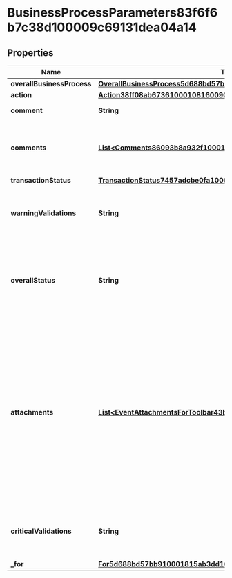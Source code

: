 

# BusinessProcessParameters83f6f6b7c38d100009c69131dea04a14


## Properties

| Name | Type | Description | Notes |
|------------ | ------------- | ------------- | -------------|
|**overallBusinessProcess** | [**OverallBusinessProcess5d688bd57bb910001815ab49927724aa**](OverallBusinessProcess5d688bd57bb910001815ab49927724aa.md) |  |  [optional] |
|**action** | [**Action38ff08ab6736100010816009079d0126**](Action38ff08ab6736100010816009079d0126.md) |  |  |
|**comment** | **String** | Returns a null. |  [optional] |
|**comments** | [**List&lt;Comments86093b8a932f10001499f356ff83012e&gt;**](Comments86093b8a932f10001499f356ff83012e.md) | Returns the comments for the current business process. |  [optional] [readonly] |
|**transactionStatus** | [**TransactionStatus7457adcbe0fa1000089b63ab3a510000**](TransactionStatus7457adcbe0fa1000089b63ab3a510000.md) |  |  [optional] |
|**warningValidations** | **String** | Warning message for an action event triggered by a condition. |  [optional] [readonly] |
|**overallStatus** | **String** | The current status of the business process.  For example: Successfully Completed, Denied, Terminated. |  [optional] [readonly] |
|**attachments** | [**List&lt;EventAttachmentsForToolbar43b30ba735b8100011ee4767246d0143&gt;**](EventAttachmentsForToolbar43b30ba735b8100011ee4767246d0143.md) | Returns attachments associated with this business process that are uploaded from the toolbar and are accessible to the processing person. Returns blank if either of these conditions are not met. |  [optional] |
|**criticalValidations** | **String** | Validation message for an action event triggered by a condition. |  [optional] [readonly] |
|**_for** | [**For5d688bd57bb910001815ab3dd10024a9**](For5d688bd57bb910001815ab3dd10024a9.md) |  |  [optional] |



